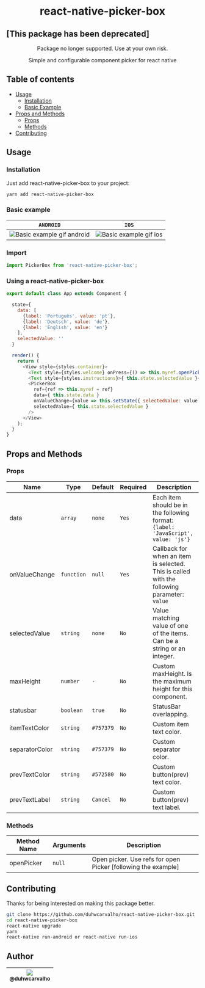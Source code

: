 <h1 align="center">react-native-picker-box</h1>

<h2 align="left">[This package has been deprecated]</h2>
<p align="center">Package no longer supported. Use at your own risk.</p>



<p align="center">Simple and configurable component picker for react native</p>

## Table of contents
  * [Usage](#usage)
    * [Installation](#installation)
    * [Basic Example](#basic-example)
  * [Props and Methods](#props-and-methods)
    * [Props](#props)
    * [Methods](#methods)
  * [Contributing](#contributing)

<h2 align="left">Usage</h2>

### Installation

Just add react-native-picker-box to your project:

```sh
yarn add react-native-picker-box
```

### Basic example
| `ANDROID` | `IOS`
|-|-|
![Basic example gif android](Images/example-android.gif)|![Basic example gif ios](Images/example-ios.gif)|


### Import

```javascript
import PickerBox from 'react-native-picker-box';
```

### Using a react-native-picker-box

```javascript
export default class App extends Component {

  state={
    data: [
      {label: 'Português', value: 'pt'},
      {label: 'Deutsch', value: 'de'},
      {label: 'English', value: 'en'}
    ],
    selectedValue: ''
  }

  render() {
    return (
      <View style={styles.container}>
        <Text style={styles.welcome} onPress={() => this.myref.openPicker() }>Press to select language</Text>
        <Text style={styles.instructions}>{ this.state.selectedValue }</Text>
        <PickerBox
          ref={ref => this.myref = ref}
          data={ this.state.data }
          onValueChange={value => this.setState({ selectedValue: value })}
          selectedValue={ this.state.selectedValue }
        />
      </View>
    );
  }
}
```

<h2 align="left">Props and Methods</h2>

### Props

Name             | Type       | Default  | Required  | Description
-----------------|------------|----------|-----------|--------------
data             | `array`    | `none`   | `Yes`     | Each item should be in the following format: `{label: 'JavaScript', value: 'js'}`
onValueChange    | `function` | `null`   | `Yes`     | Callback for when an item is selected. This is called with the following parameter: `value`
selectedValue    | `string`   | `none`   | `No`      | Value matching value of one of the items. Can be a string or an integer.
maxHeight        | `number`   | ` -  `   | `No`      | Custom maxHeight. Is the maximum height for this component.
statusbar        | `boolean`  | `true`   | `No`      | StatusBar overlapping.
itemTextColor    | `string`   | `#757379`| `No`      | Custom item text color.
separatorColor   | `string`   | `#757379`| `No`      | Custom separator color.
prevTextColor    | `string`   | `#572580`| `No`      | Custom button(prev) text color.
prevTextLabel    | `string`   | `Cancel` | `No`      | Custom button(prev) text label.

### Methods
Method Name | Arguments | Description
------------|-----------|----------------
openPicker  | `null`    | Open picker. Use refs for open Picker [following the example]


<h2 align="left">Contributing</h2>

Thanks for being interested on making this package better.


```sh
git clone https://github.com/duhwcarvalho/react-native-picker-box.git
cd react-native-picker-box
react-native upgrade
yarn
react-native run-android or react-native run-ios
```

## Author

| [<img src="https://avatars0.githubusercontent.com/u/24841773?s=60&v=4"><br><sub>@duhwcarvalho</sub>](https://github.com/duhwcarvalho) |
| :---: |
